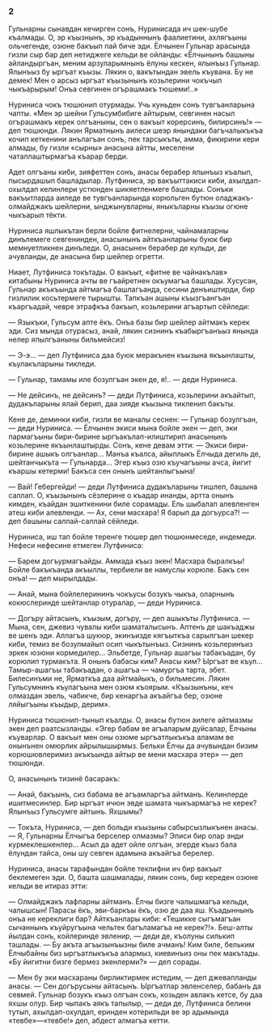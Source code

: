 ### 2

Гульнарны сынавдан кечирген сонъ, Нуринисада ич шек-шубе къалмады.
О, эр къызнынъ, эр къадыннынъ фаалиетини, ахлягъыны ольчегенде, озюне бакъып пай биче эди.
Ёлчынен Гульнар арасында гизли сыр бар деп нетиджеге кельди ве ойланды:
«Ёлчынынъ башыны айландыргъан, меним арзуларымнынъ ёлуны кескен, ялынъыз Гульнар.
Ялынъыз бу ыргъат къызы.
Лякин о, вакътындан эвель къувана.
Бу не демек!
Мен о арсыз ыргъат къызынынъ козьлерини чокъчып чыкъарырым!
Онъа севгинен огърашмакъ тюшеми!..»

Нуриниса чокъ тюшюнип отурмады.
Учь куньден сонъ тувгъанларына чапты.
«Мен эр шейни Гульсумбибиге айтырым, севгинен насыл огърашмакъ керек олгъаныны, сен о вакъыт корерсинъ, билирсинъ!» — деп тюшюнди.
Лякин Ярматнынъ аилеси шеэр янындаки багъчалыкъкъа кочип кеткенини анълагъан сонъ, пек тарсыкъты, амма, фикирини кери алмады, бу гизли «сырны» анасына айтты, меселени чаталлаштырмагъа къарар берди.

Адет олгъаны киби, зияфеттен сонъ, анасы берабер ялынъыз къалып, пысырдашып башладылар.
Лутфиниса, эр вакъыттакиси киби, ахылдап-охылдап келинлери устюнден шикяетленмеге башлады.
Сонъки вакъытларда аиледе ве тувгъанларында корюльген бутюн оладжакъ-олмайджакъ шейлерни, ынджынувларны, яныкъларны къызы огюне чыкъарып тёкти.

Нуриниса яшлыкътан берли бойле фитнелерни, чайнамаларны динълемеге севгенинден, анасынынъ айткъанларыны буюк бир мемнуетликнен динъледи.
О, анасынен берабер де кульди, де ачувланды, де анасына бир шейлер огретти.

Ниает, Лутфиниса токътады.
О вакъыт, «фитне ве чайнакълав» китабыны Нуриниса ачты ве гъайретнен окъумагъа башлады.
Хусусан, Гульнар акъкъында айтмагъа башлагъанда, сесини денъиштирди, бир гизлилик косьтермеге тырышты.
Тапкъан ашыны къызгъангъан къаргъадай, чевре этрафкъа бакъып, козьлерини агъартып сёйледи:

— Языкъки, Гульсум апте ёкъ.
Онъа базы бир шейлер айтмакъ керек эди.
Сиз мында отурасыз, анай, лякин сизнинъ къабыргъанъыз янында нелер япылгъаныны бильмейсиз!

— Э-э... — деп Лутфиниса даа буюк меракънен къызына якъынлашты, къулакъларыны тикледи.

— Гульнар, тамамы иле бозулгъан экен де, я!.. — деди Нуриниса.

— Не дейсинъ, не дейсинъ? — деди Лутфиниса, козьлерини акъайтып, дудакъларыны ялай берип, даа зияде къызына тикленип бакъты.

Кене де, деминки киби, гизли ве маналы сеснен:
— Гульнар бозулгъан, — деди Нуриниса.
— Ёлчынен экиси мына бойле экен — деп, эки пармагъыны бири-бирине ыргъакълап-илиштирип анасынынъ козьлерине якъынлаштырды.
Сонъ, кене девам этти:
— Экиси бири-бирине ашыкъ олгъанлар...
Манъа къалса, айыплыкъ Ёлчыда дегиль де, шейтанчыкъта — Гульнарда...
Эгер къыз озю къучагъыны ачса, йигит къаршы кетерми!
Бакъса сен онынъ шейтанлыгъына!

— Вай!
Гебергейди! — деди Лутфиниса дудакъларыны тишлеп, башына саллап.
О, къызынынъ сёзлерине о къадар инанды, артта онынъ кимден, къайдан эшиткенини биле сорамады.
Ель шыбалап алевленген атеш киби алевленди.
— Ах, сени масхара!
Я барып да догъурса?! — деп башыны саллай-саллай сёйледи.

Нуриниса, иш тап бойле теренге тюшер деп тюшюнмеседе, индемеди.
Нефеси нефесине етмеген Лутфиниса:

— Барем догъурмагъайды.
Аммада къыз экен!
Масхара быралкъы!
Бойле бакъкъанда акъыллы, тербиели ве намуслы корюле.
Бакъ сен онъа! — деп мырылдады.

— Анай, мына бойлелерининъ чокъусы бозукъ чыкъа, оларнынъ кокюслеринде шейтанлар отуралар, — деди Нуриниса.

— Догъру айтасынъ, къызым, догъру, — деп ашыкъты Лутфиниса.
— Мына, сен, джевиз чувалы киби шаматалысынъ.
Аптенъ де шакъаджы ве шенъ эди.
Аллагъа шукюр, экинъизде кягъыткъа сарылгъан шекер киби, темиз ве бозулмайып осип чыкътынъыз.
Сизнинъ козьлеринъиз эркек юзюни кормедилер...
Эльбетде, Гульнар ашагъы табакъадан, бу корюлип турмакъта.
Я онынъ бабасы ким?
Анасы ким?
Ыргъат ве къул...
Тамыр-ашагъы табакъадан, о ашагъа — чамургъа тарта, эбет.
Билесинъми не, Ярматкъа даа айтмайыкъ, о бильмесин.
Лякин Гульсумнинъ къулагъына мен озюм къоярым.
«Къызынъны, кеч олмаздан эвель, чабикче, бир кенаргъа акъайгъа бер, озюне ляйыгъыны къыдыр, дерим».

Нуриниса тюшюнип-тынып къалды.
О, анасы бутюн аилеге айтмазмы экен деп раатсызланды.
«Эгер бабам ве агъаларым дуйсалар, Ёлчыны къуварлар.
О вакъыт мен оны озюме ыргъатлыкъкъа аламам ве онынънен омюрлик айрылышырмыз.
Бельки Ёлчы да ачувындан бизим корюшювлеримиз акъкъында айтыр ве мени масхара этер» — деп тюшюнди.

О, анасынынъ тизинё басаракъ:

— Анай, бакъынъ, сиз бабама ве агъамларгъа айтманъ.
Келинлерде ишитмесинлер.
Бир ыргъат ичюн эвде шамата чыкъармагъа не керек?
Ялынъыз Гульсумге айтынъ.
Яхшымы?

— Токъта, Нуриниса, — деп больди къызыны сабырсызлыкънен анасы.
— Я, Гульнарны Ёлчыгъа берселер олмазмы?
Эписи бир олар энди курмеклешкенлер...
Асыл да адет ойле олгъан, эгерде къыз бала ёлундан тайса, оны шу севген адамына акъайгъа берелер.

Нуриниса, анасы тарафындан бойле теклифни ич бир вакъыт беклемеген эди.
О, башта шашмалады, лякин сонъ, бир кереден озюне кельди ве итираз этти:

— Олмайджакъ лафларны айтманъ.
Ёлчы бизге чалышмагъа кельди, чалышсын!
Парасы ёкъ, эви-баркъы ёкъ, озю де даа яш.
Къадыннынъ онъа не кереклиги бар?
Айткъанлары киби:
«Тешикке сыгъмагъан сычаннынъ къуйругъына чельтек багъламагъа не керек?!».
Беш-алты йылдан сонъ, койлеринде эвленир, — деди де, къолуны силькип ташлады.
— Бу акъта агъызынъызны биле ачманъ!
Ким биле, бельким Ёлчыбайны биз ыргъатлыкъкъа алармыз, киевинъиз оны пек макътады.
«Бу йигитни бизге бермез экенлерми?» — деп сорады.

— Мен бу эки масхараны бирликтирмек истедим, — деп джевапланды анасы.
— Сен догърусыны айтасынъ.
Ыргъатлар эвленселер, бабанъ да севмей.
Гульнар бозукъ къыз олгъан сокъ, козьден авлакъ кетсе, бу даа яхшы олур.
Бир чыпакъ аякъ тапылыр, — деди де, Лутфиниса белини тутып, ахылдап-охулдап, еринден котерильди ве эр адымында «тевбе»—«тевбе!» деп, абдест алмагъа кетти.
